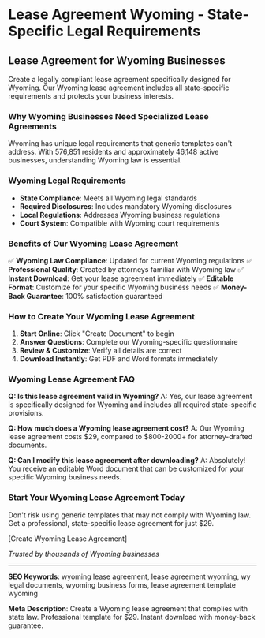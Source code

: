 # Lease Agreement Wyoming - State-Specific Legal Requirements

## Lease Agreement for Wyoming Businesses

Create a legally compliant lease agreement specifically designed for Wyoming. Our Wyoming lease agreement includes all state-specific requirements and protects your business interests.

### Why Wyoming Businesses Need Specialized Lease Agreements

Wyoming has unique legal requirements that generic templates can't address. With 576,851 residents and approximately 46,148 active businesses, understanding Wyoming law is essential.

### Wyoming Legal Requirements

- **State Compliance**: Meets all Wyoming legal standards
- **Required Disclosures**: Includes mandatory Wyoming disclosures
- **Local Regulations**: Addresses Wyoming business regulations
- **Court System**: Compatible with Wyoming court requirements

### Benefits of Our Wyoming Lease Agreement

✅ **Wyoming Law Compliance**: Updated for current Wyoming regulations
✅ **Professional Quality**: Created by attorneys familiar with Wyoming law
✅ **Instant Download**: Get your lease agreement immediately
✅ **Editable Format**: Customize for your specific Wyoming business needs
✅ **Money-Back Guarantee**: 100% satisfaction guaranteed

### How to Create Your Wyoming Lease Agreement

1. **Start Online**: Click "Create Document" to begin
2. **Answer Questions**: Complete our Wyoming-specific questionnaire
3. **Review & Customize**: Verify all details are correct
4. **Download Instantly**: Get PDF and Word formats immediately

### Wyoming Lease Agreement FAQ

**Q: Is this lease agreement valid in Wyoming?**
A: Yes, our lease agreement is specifically designed for Wyoming and includes all required state-specific provisions.

**Q: How much does a Wyoming lease agreement cost?**
A: Our Wyoming lease agreement costs $29, compared to $800-2000+ for attorney-drafted documents.

**Q: Can I modify this lease agreement after downloading?**
A: Absolutely! You receive an editable Word document that can be customized for your specific Wyoming business needs.

### Start Your Wyoming Lease Agreement Today

Don't risk using generic templates that may not comply with Wyoming law. Get a professional, state-specific lease agreement for just $29.

[Create Wyoming Lease Agreement]

*Trusted by thousands of Wyoming businesses*

---

**SEO Keywords**: wyoming lease agreement, lease agreement wyoming, wy legal documents, wyoming business forms, lease agreement template wyoming

**Meta Description**: Create a Wyoming lease agreement that complies with state law. Professional template for $29. Instant download with money-back guarantee.
